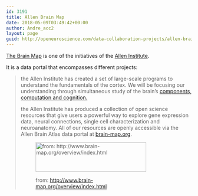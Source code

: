 ```yaml
---
id: 3191
title: Allen Brain Map
date: 2018-05-09T03:49:42+00:00
author: Andre_acc2
layout: page
guid: http://openeuroscience.com/data-collaboration-projects/allen-brain-map-copy/
---
```

[The Brain Map](http://www.brain-map.org/) is one of the initiatives of the [Allen Institute](http://www.alleninstitute.org/about/).

It is a data portal that encompasses different projects:

> the Allen Institute has created a set of large-scale programs to understand the fundamentals of the cortex. We will be focusing our understanding through simultaneous study of the brain&#8217;s  <a href="http://alleninstitute.org/our-science/brain-science/research/" target="_blank">components, computation and cognition.</a>
> 
> the Allen Institute has produced a collection of open science resources that give users a powerful way to explore gene expression data, neural connections, single cell characterization and neuroanatomy. All of our resources are openly accessible via the Allen Brain Atlas data portal at <a href="http://www.brain-map.org/" target="_blank">brain-map.org</a>.<figure id="attachment_1311" style="width: 300px" class="wp-caption alignnone">
> 
> <img class="size-medium wp-image-1311" src="https://i0.wp.com/openeuroscience.com/wp-content/uploads/2016/12/brain_atlas.png?resize=300%2C80" alt="from: http://www.brain-map.org/overview/index.html" width="300" height="80" srcset="https://i0.wp.com/openeuroscience.com/wp-content/uploads/2016/12/brain_atlas.png?resize=300%2C80 300w, https://i0.wp.com/openeuroscience.com/wp-content/uploads/2016/12/brain_atlas.png?resize=768%2C204 768w, https://i0.wp.com/openeuroscience.com/wp-content/uploads/2016/12/brain_atlas.png?w=800 800w" sizes="(max-width: 300px) 100vw, 300px" data-recalc-dims="1" /><figcaption class="wp-caption-text">from: http://www.brain-map.org/overview/index.html</figcaption></figure>